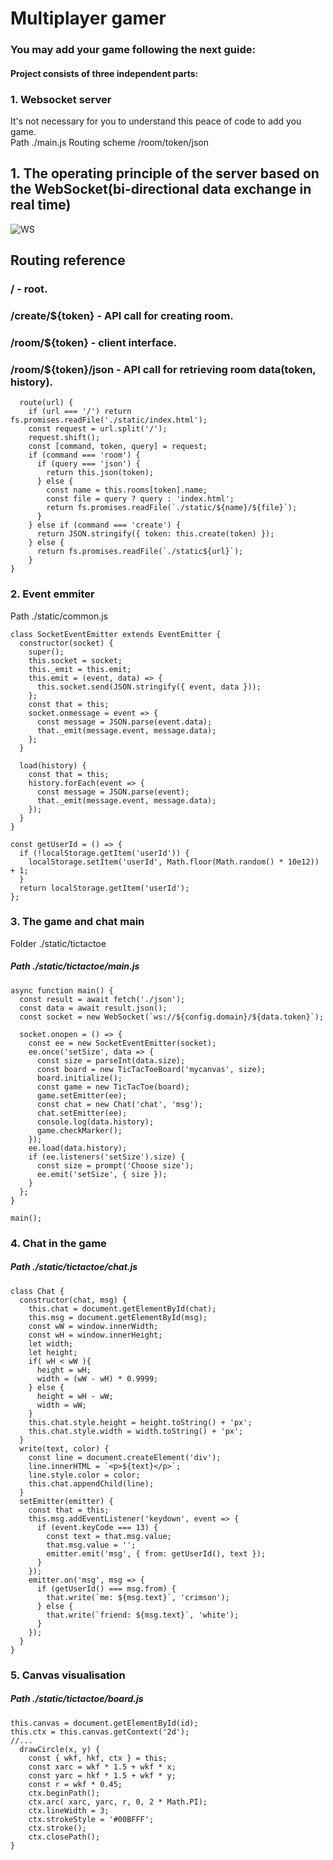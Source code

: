 # Multiplayer gamer

### You may add your game following the next guide: 
#### Project consists of three independent parts: 
###   1. Websocket server
It's not necessary for you to understand this peace of code to add you game.  
Path ./main.js
Routing scheme /room/token/json


## 1. The operating principle of the server based on the WebSocket(bi-directional data exchange in real time)
![WS](https://user-images.githubusercontent.com/43109766/59032548-3e54c100-886f-11e9-824e-38485d9effe5.png)


## Routing reference
### / - root.
### /create/${token} - API call for creating room.
### /room/${token} - client interface.
### /room/${token}/json - API call for retrieving room data(token, history).

```
  route(url) {
    if (url === '/') return fs.promises.readFile('./static/index.html');
    const request = url.split('/');
    request.shift();
    const [command, token, query] = request;
    if (command === 'room') {
      if (query === 'json') {
        return this.json(token);
      } else {
        const name = this.rooms[token].name;
        const file = query ? query : 'index.html';
        return fs.promises.readFile(`./static/${name}/${file}`);
      }
    } else if (command === 'create') {
      return JSON.stringify({ token: this.create(token) });
    } else {
      return fs.promises.readFile(`./static${url}`);
    }
}
```

### 2. Event emmiter
Path ./static/common.js
```
class SocketEventEmitter extends EventEmitter {
  constructor(socket) {
    super();
    this.socket = socket;
    this._emit = this.emit;
    this.emit = (event, data) => {
      this.socket.send(JSON.stringify({ event, data }));
    };
    const that = this;
    socket.onmessage = event => {
      const message = JSON.parse(event.data);
      that._emit(message.event, message.data);
    };
  }

  load(history) {
    const that = this;
    history.forEach(event => {
      const message = JSON.parse(event);
      that._emit(message.event, message.data);
    });
  }
}

const getUserId = () => {
  if (!localStorage.getItem('userId')) {
    localStorage.setItem('userId', Math.floor(Math.random() * 10e12)) + 1;
  }
  return localStorage.getItem('userId');
};
```

### 3. The game and chat main
Folder ./static/tictactoe

##### Path ./static/tictactoe/main.js
```
async function main() {
  const result = await fetch('./json');
  const data = await result.json();
  const socket = new WebSocket(`ws://${config.domain}/${data.token}`);
  
  socket.onopen = () => {
    const ee = new SocketEventEmitter(socket);
    ee.once('setSize', data => {
      const size = parseInt(data.size);
      const board = new TicTacToeBoard('mycanvas', size);
      board.initialize();
      const game = new TicTacToe(board);
      game.setEmitter(ee);
      const chat = new Chat('chat', 'msg');
      chat.setEmitter(ee);
      console.log(data.history);
      game.checkMarker();
    });
    ee.load(data.history);
    if (ee.listeners('setSize').size) {
      const size = prompt('Choose size');
      ee.emit('setSize', { size });
    }
  };
}

main();
``` 
### 4. Chat in the game 
##### Path ./static/tictactoe/chat.js
```
class Chat {
  constructor(chat, msg) {
    this.chat = document.getElementById(chat);
    this.msg = document.getElementById(msg);
    const wW = window.innerWidth;
    const wH = window.innerHeight;
    let width;
    let height;
    if( wH < wW ){
      height = wH; 
      width = (wW - wH) * 0.9999;
    } else {
      height = wH - wW; 
      width = wW;
    }
    this.chat.style.height = height.toString() + 'px';
    this.chat.style.width = width.toString() + 'px';
  }
  write(text, color) {
    const line = document.createElement('div');
    line.innerHTML = `<p>${text}</p>`;
    line.style.color = color;
    this.chat.appendChild(line);
  }
  setEmitter(emitter) {
    const that = this;
    this.msg.addEventListener('keydown', event => {
      if (event.keyCode === 13) {
        const text = that.msg.value;
        that.msg.value = '';
        emitter.emit('msg', { from: getUserId(), text });
      }
    });
    emitter.on('msg', msg => {
      if (getUserId() === msg.from) {
        that.write(`me: ${msg.text}`, 'crimson');
      } else {
        that.write(`friend: ${msg.text}`, 'white');
      }
    });
  }
}
```
### 5. Canvas  visualisation
##### Path ./static/tictactoe/board.js
```
this.canvas = document.getElementById(id);
this.ctx = this.canvas.getContext('2d');
//...
  drawCircle(x, y) {
    const { wkf, hkf, ctx } = this;
    const xarc = wkf * 1.5 + wkf * x;
    const yarc = hkf * 1.5 + wkf * y;
    const r = wkf * 0.45;
    ctx.beginPath();
    ctx.arc( xarc, yarc, r, 0, 2 * Math.PI);
    ctx.lineWidth = 3;
    ctx.strokeStyle = '#00BFFF';
    ctx.stroke();
    ctx.closePath();
}
```

